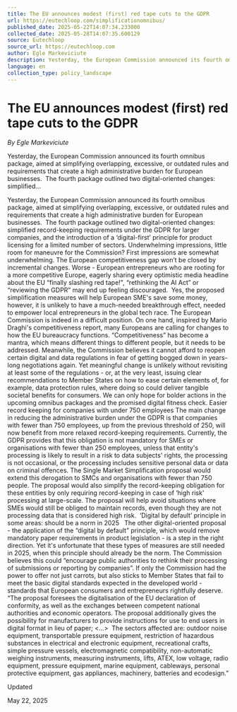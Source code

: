 ```yaml
---
title: The EU announces modest (first) red tape cuts to the GDPR
url: https://eutechloop.com/simplificationomnibus/
published_date: 2025-05-22T14:07:34.233000
collected_date: 2025-05-28T14:07:35.600129
source: Eutechloop
source_url: https://eutechloop.com
author: Egle Markeviciute
description: Yesterday, the European Commission announced its fourth omnibus package, aimed at simplifying overlapping, excessive, or outdated rules and requirements that create a high administrative burden for European businesses.  The fourth package outlined two digital-oriented changes: simplified...
language: en
collection_type: policy_landscape
---
```


# The EU announces modest (first) red tape cuts to the GDPR

*By Egle Markeviciute*

Yesterday, the European Commission announced its fourth omnibus package, aimed at simplifying overlapping, excessive, or outdated rules and requirements that create a high administrative burden for European businesses.  The fourth package outlined two digital-oriented changes: simplified...

Yesterday, the European Commission announced its fourth omnibus package, aimed at simplifying overlapping, excessive, or outdated rules and requirements that create a high administrative burden for European businesses.  The fourth package outlined two digital-oriented changes: simplified record-keeping requirements under the GDPR for larger companies, and the introduction of a ‘digital-first’ principle for product licensing for a limited number of sectors. Underwhelming impressions, little room for maneuvre for the Commission? First impressions are somewhat underwhelming. The European competitiveness gap won’t be closed by incremental changes. Worse - European entrepreneurs who are rooting for a more competitive Europe, eagerly sharing every optimistic media headline about the EU “finally slashing red tape!", “rethinking the AI Act” or “reviewing the GDPR” may end up feeling discouraged.  Yes, the proposed simplification measures will help European SME's save some money, however, it is unlikely to have a much-needed breakthrough effect, needed to empower local entrepreneurs in the global tech race. The European Commission is indeed in a difficult position. On one hand, inspired by Mario Draghi's competitiveness report, many Europeans are calling for changes to how the EU bureaucracy functions. “Competitiveness” has become a mantra, which means different things to different people, but it needs to be addressed. Meanwhile, the Commission believes it cannot afford to reopen certain digital and data regulations in fear of getting bogged down in years-long negotiations again. Yet meaningful change is unlikely without revisiting at least some of the regulations - or, at the very least, issuing clear recommendations to Member States on how to ease certain elements of, for example, data protection rules, where doing so could deliver tangible societal benefits for consumers. We can only hope for bolder actions in the upcoming omnibus packages and the promised digital fitness check. Easier record keeping for companies with under 750 employees The main change in reducing the administrative burden under the GDPR is that companies with fewer than 750 employees, up from the previous threshold of 250, will now benefit from more relaxed record-keeping requirements. Currently, the GDPR provides that this obligation is not mandatory for SMEs or organisations with fewer than 250 employees, unless that entity's processing is likely to result in a risk to data subjects' rights, the processing is not occasional, or the processing includes sensitive personal data or data on criminal offences. The Single Market Simplification proposal would extend this derogation to SMCs and organisations with fewer than 750 people. The proposal would also simplify the record-keeping obligation for these entities by only requiring record-keeping in case of ‘high risk' processing at large-scale. The proposal will help avoid situations where SMEs would still be obliged to maintain records, even though they are not processing data that is considered high risk.  ‘Digital by default’ principle in some areas: should be a norm in 2025   The other digital-oriented proposal - the application of the “digital by default” principle, which would remove mandatory paper requirements in product legislation - is a step in the right direction. Yet it's unfortunate that these types of measures are still needed in 2025, when this principle should already be the norm. The Commission believes this could “encourage public authorities to rethink their processing of submissions or reporting by companies”. If only the Commission had the power to offer not just carrots, but also sticks to Member States that fail to meet the basic digital standards expected in the developed world - standards that European consumers and entrepreneurs rightfully deserve. “The proposal foresees the digitalisation of the EU declaration of conformity, as well as the exchanges between competent national authorities and economic operators. The proposal additionally gives the possibility for manufacturers to provide instructions for use to end users in digital format in lieu of paper; &lt;...&gt;  The sectors affected are: outdoor noise equipment, transportable pressure equipment, restriction of hazardous substances in electrical and electronic equipment, recreational crafts, simple pressure vessels, electromagnetic compatibility, non-automatic weighing instruments, measuring instruments, lifts, ATEX, low voltage, radio equipment, pressure equipment, marine equipment, cableways, personal protective equipment, gas appliances, machinery, batteries and ecodesign.”

Updated 
 
 May 22, 2025